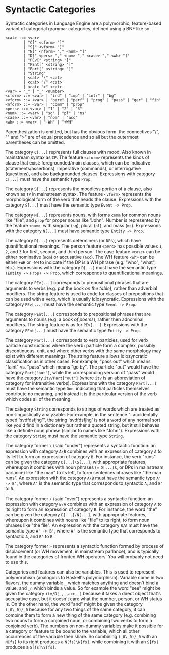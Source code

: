 Syntactic Categories
====================

Syntactic categories in Language Engine are a polymorphic, feature-based variant of categorial grammar categories, defined using a BNF like so:

    <cat> ::= <var>
            | "C[" <cform> "]"
            | "S[" <vform> "]"
            | "N[" <nform> "," <num> "]"
            | "D[" <pers> "," <num> "," <case> "," <wh> "]"
            | "PEv[" <string> "]"
            | "PEnt[" <string> "]"
            | "Part[" <string> "]"
            | "String"
            | <cat> "\" <cat>
            | <cat> "/" <cat>
            | <cat> ">" <cat>
    <var> = "_" | "_" <number>
    <cform> ::= <var> | "ind" | "imp" | "intr" | "bg"
    <vform> ::= <var> | "bare" | "perf" | "prog" | "pass" | "ger" | "fin"
    <nform> ::= <var> | "comm" | "prop"
    <pers> ::= <var> | "1" | "2" | "3"
    <num> ::= <var> | "sg" | "pl" | "ms"
    <case> ::= <var> | "nom" | "acc"
    <wh> ::= <var> | "-WH" | "+WH"

Parenthesization is omitted, but has the obvious form: the connectives "/", "\" and ">" are of equal precedence and so all but the outermost parentheses can be omitted.

The category `C[...]` represents full clauses with mood. Also known in mainstream syntax as `CP`. The feature `<cform>` represents the kinds of clause that exist: foregrounded/main clauses, which can be indicative (statements/assertions), imperative (commands), or interrogative (questions), and also backgrounded clauses. Expressions with category `C[...]` must have the semantic type `Prop`.

The category `S[...]` represents the moodless portion of a clause, also known as `TP` in mainstream syntax. The feature `<vform>` represents the morphological form of the verb that heads the clause. Expressions with the category `S[...]` must have the semantic type `Event -> Prop`.

The category `N[...]` represents nouns, with forms `comm` for common nouns like "file", and `prop` for proper nouns like "John". Number is represented by the feature `<num>`, with singular (`sg`), plural (`pl`), and mass (`ms`). Expressions with the category `N[...]` must have semantic type `Entity -> Prop`.

The category `D[...]` represents determiners (or `DP`s), which have quantificational meanings. The person feature `<pers>` has possible values `1`, `2`, and `3` for first, second, and third person. The case feature `<case>` can be either nominative (`nom`) or accusative (`acc`). The WH feature `<wh>` can be either `+WH` or `-WH` to indicate if the DP is a WH phrase (e.g. "who", "what", etc.). Expressions with the category `D[...]` must have the semantic type `(Entity -> Prop) -> Prop`, which corresponds to quantificational meanings.

The category `PEv[...]` corresponds to prepositional phrases that are arguments to verbs (e.g. put the book *on the table*), rather than adverbial modifiers. The string feature is used to code for classes of prepositions that can be used with a verb, which is usually idiosyncratic. Expressions with the category `PEv[...]` must have the semantic type `Event -> Prop`.

The category `PEnt[...]` corresponds to prepositional phrases that are arguments to nouns (e.g. a book *of poems*), rather then adnominal modifiers. The string feature is as for `PEv[...]`. Expressions with the category `PEnt[...]` must have the semantic type `Entity -> Prop`.

The category `Part[...]` corresponds to verb particles, used for verb particle constructions where the verb+particle form a complex, possibly discontinuous, unit, and where other verbs with the same morphology may exist with different meanings. The string feature allows idiosyncratic classification as in other cases. For example, "pass out" which means "faint" vs. "pass" which means "go by". The particle "out" would have the category `Part["out"]`, while the corresponding version of "pass" would have the category `itv/Part["out"]` (where `itv` is an abbreviation of category for intransitive verbs). Expressions with the category `Part[...]` must have the semantic type `One`, indicating that particles themselves contribute no meaning, and instead it is the particular version of the verb which codes all of the meaning.

The category `String` corresponds to strings of words which are treated as non-linguistically analyzable. For example, in the sentence "I accidentally typed 'svdfdsfjhg'", the string 'svdfdsfjhg' is not a word of any normal sort like you'd find in a dictionary but rather a quoted string, but it still behaves like a definite noun phrase (similar to names like "John"). Expressions with the category `String` must have the semantic type `String`.

The category former `\` (said "under") represents a syntactic function: an expression with category `A\B` combines with an expression of category `A` to its left to form an expression of category `B`. For instance, the verb "runs" can be given the category `D[...]\S[...]`, with appropriate features, whereupon it combines with noun phrases (= `D[...]`s, or DPs in mainstream parlance) like "the man" to its left, to form sentences phrases like "the man runs". An expression with the category `A\B` must have the semantic type `A' -> B'`, where `A'` is the semantic type that corresponds to syntactic `A`, and `B'` to `B`.

The category former `/` (said "over") represents a syntactic function: an expression with category `B/A` combines with an expression of category `A` to its right to form an expression of category `B`. For instance, the word "the" can be given the category `D[...]/N[...]`, with appropriate features, whereupon it combines with nouns like "file" to its right, to form noun phrases like "the file". An expression with the category `B/A` must have the semantic type `A' -> B'`, where `A'` is the semantic type that corresponds to syntactic `A`, and `B'` to `B`.

The category former `>` represents a syntactic function formed by process of displacement (or WH movement, in mainstream parlance), and is typically found in the categories of fronted WH operators. You will probably not need to use this.

Categories and features can also be variables. This is used to represent polymorphism (analogous to Haskell's polymorphism). Variable come in two flavors, the dummy variable `_` which matches anything and doesn't bind a value, and `_n` which binds a value. So for example the word "see" might be given the category `itv/D[_,_,acc,_]` because it takes a direct object that's accusative case, but it doesn't care what the number, person, or WH status is. On the other hand, the word "and" might be given the category `(_0\_0)/_0` because for any two things of the same category, it can combine them to form a new thing of the same category (e.g. combining two nouns to form a conjoined noun, or combining two verbs to form a conjoined verb). The numbers on non-dummy variables make it possible for a category or feature to be bound to the variable, which all other occurrences of the variable then share. So combining `(_0\_0)/_0` with an `N[fs]` to its right produces a `N[fs]\N[fs]`, while combining it with an `S[fs]` produces a `S[fs]\S[fs]`.